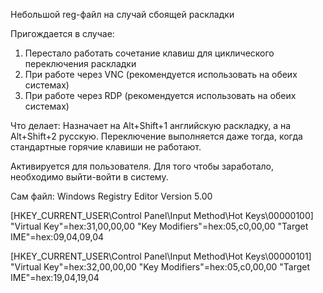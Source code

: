 Небольшой reg-файл на случай сбоящей раскладки

Пригождается в случае:
1. Перестало работать сочетание клавиш для циклического переключения раскладки
2. При работе через VNC (рекомендуется использовать на обеих системах)
3. При работе через RDP (рекомендуется использовать на обеих системах)

Что делает:
Назначает на Alt+Shift+1 английскую раскладку, а на Alt+Shift+2 русскую. Переключение выполняется даже тогда, когда стандартные горячие клавиши не работают.

Активируется для пользователя. Для того чтобы заработало, необходимо выйти-войти в систему.

Сам файл:
Windows Registry Editor Version 5.00

[HKEY_CURRENT_USER\Control Panel\Input Method\Hot Keys\00000100]
"Virtual Key"=hex:31,00,00,00
"Key Modifiers"=hex:05,c0,00,00
"Target IME"=hex:09,04,09,04

[HKEY_CURRENT_USER\Control Panel\Input Method\Hot Keys\00000101]
"Virtual Key"=hex:32,00,00,00
"Key Modifiers"=hex:05,c0,00,00
"Target IME"=hex:19,04,19,04
